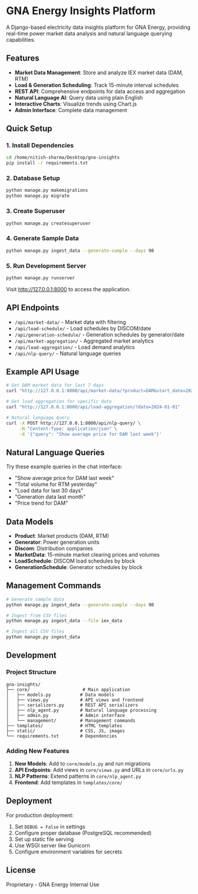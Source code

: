 # GNA Energy Insights Platform

A Django-based electricity data insights platform for GNA Energy, providing real-time power market data analysis and natural language querying capabilities.

## Features

- **Market Data Management**: Store and analyze IEX market data (DAM, RTM)
- **Load & Generation Scheduling**: Track 15-minute interval schedules
- **REST API**: Comprehensive endpoints for data access and aggregation
- **Natural Language AI**: Query data using plain English
- **Interactive Charts**: Visualize trends using Chart.js
- **Admin Interface**: Complete data management

## Quick Setup

### 1. Install Dependencies

```bash
cd /home/nitish-sharma/Desktop/gna-insights
pip install -r requirements.txt
```

### 2. Database Setup

```bash
python manage.py makemigrations
python manage.py migrate
```

### 3. Create Superuser

```bash
python manage.py createsuperuser
```

### 4. Generate Sample Data

```bash
python manage.py ingest_data --generate-sample --days 90
```

### 5. Run Development Server

```bash
python manage.py runserver
```

Visit http://127.0.0.1:8000 to access the application.

## API Endpoints

- `/api/market-data/` - Market data with filtering
- `/api/load-schedule/` - Load schedules by DISCOM/date
- `/api/generation-schedule/` - Generation schedules by generator/date
- `/api/market-aggregation/` - Aggregated market analytics
- `/api/load-aggregation/` - Load demand analytics
- `/api/nlp-query/` - Natural language queries

## Example API Usage

```bash
# Get DAM market data for last 7 days
curl "http://127.0.0.1:8000/api/market-data/?product=DAM&start_date=2024-01-01&end_date=2024-01-07"

# Get load aggregation for specific date
curl "http://127.0.0.1:8000/api/load-aggregation/?date=2024-01-01"

# Natural language query
curl -X POST http://127.0.0.1:8000/api/nlp-query/ \
     -H "Content-Type: application/json" \
     -d '{"query": "Show average price for DAM last week"}'
```

## Natural Language Queries

Try these example queries in the chat interface:

- "Show average price for DAM last week"
- "Total volume for RTM yesterday"
- "Load data for last 30 days"
- "Generation data last month"
- "Price trend for DAM"

## Data Models

- **Product**: Market products (DAM, RTM)
- **Generator**: Power generation units
- **Discom**: Distribution companies
- **MarketData**: 15-minute market clearing prices and volumes
- **LoadSchedule**: DISCOM load schedules by block
- **GenerationSchedule**: Generator schedules by block

## Management Commands

```bash
# Generate sample data
python manage.py ingest_data --generate-sample --days 90

# Ingest from CSV files
python manage.py ingest_data --file iex_data

# Ingest all CSV files
python manage.py ingest_data
```

## Development

### Project Structure
```
gna-insights/
├── core/                    # Main application
│   ├── models.py           # Data models
│   ├── views.py            # API views and frontend
│   ├── serializers.py      # REST API serializers
│   ├── nlp_agent.py        # Natural language processing
│   ├── admin.py            # Admin interface
│   └── management/         # Management commands
├── templates/              # HTML templates
├── static/                 # CSS, JS, images
└── requirements.txt        # Dependencies
```

### Adding New Features

1. **New Models**: Add to `core/models.py` and run migrations
2. **API Endpoints**: Add views in `core/views.py` and URLs in `core/urls.py`
3. **NLP Patterns**: Extend patterns in `core/nlp_agent.py`
4. **Frontend**: Add templates in `templates/core/`

## Deployment

For production deployment:

1. Set `DEBUG = False` in settings
2. Configure proper database (PostgreSQL recommended)
3. Set up static file serving
4. Use WSGI server like Gunicorn
5. Configure environment variables for secrets

## License

Proprietary - GNA Energy Internal Use

